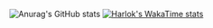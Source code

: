 ![Anurag's GitHub stats](https://github-readme-stats.vercel.app/api?username=OnePointFive99&show_icons=true&theme=transparent)
[![Harlok's WakaTime stats](https://github-readme-stats.vercel.app/api/wakatime?username=@Back2TheMoon)](https://github.com/anuraghazra/github-readme-stats)
  
